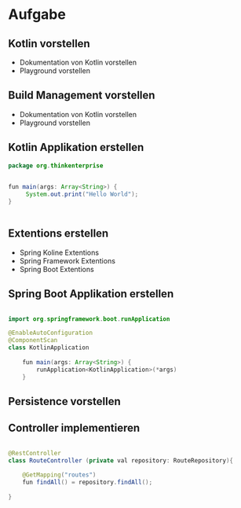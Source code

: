 # Aufgabe 

## Kotlin vorstellen

* Dokumentation von Kotlin vorstellen 
* Playground vorstellen 


## Build Management vorstellen 

* Dokumentation von Kotlin vorstellen 
* Playground vorstellen 


## Kotlin Applikation erstellen  

```java
package org.thinkenterprise

	
fun main(args: Array<String>) {
	 System.out.print("Hello World");
}
	 
```

## Extentions erstellen

* Spring Koline Extentions
* Spring Framework Extentions 
* Spring Boot Extentions 


## Spring Boot Applikation erstellen 


```java

import org.springframework.boot.runApplication

@EnableAutoConfiguration
@ComponentScan
class KotlinApplication 
		
	fun main(args: Array<String>) {
		runApplication<KotlinApplication>(*args)
	}

```

## Persistence vorstellen 

## Controller implementieren 


```java

@RestController
class RouteController (private val repository: RouteRepository){
	
	@GetMapping("routes")
	fun findAll() = repository.findAll();
	
}
 
```






